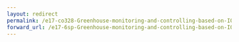 ```yaml
---
layout: redirect
permalink: /e17-co328-Greenhouse-monitoring-and-controlling-based-on-IOT-sensor-data/
forward_url: /e17-6sp-Greenhouse-monitoring-and-controlling-based-on-IOT-sensor-data/
---
```

